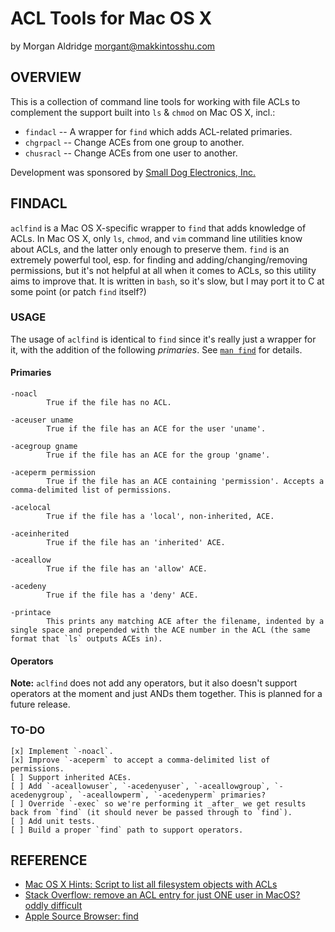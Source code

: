 ACL Tools for Mac OS X
======================
by Morgan Aldridge <morgant@makkintosshu.com>

OVERVIEW
--------

This is a collection of command line tools for working with file ACLs to complement the support built into `ls` & `chmod` on Mac OS X, incl.:

* `findacl` -- A wrapper for `find` which adds ACL-related primaries.
* `chgrpacl` -- Change ACEs from one group to another.
* `chusracl` -- Change ACEs from one user to another.

Development was sponsored by [Small Dog Electronics, Inc.](http://www.smalldog.com/)

FINDACL
-------

`aclfind` is a Mac OS X-specific wrapper to `find` that adds knowledge of ACLs. In Mac OS X, only `ls`, `chmod`, and `vim` command line utilities know about ACLs, and the latter only enough to preserve them. `find` is an extremely powerful tool, esp. for finding and adding/changing/removing permissions, but it's not helpful at all when it comes to ACLs, so this utility aims to improve that. It is written in `bash`, so it's slow, but I may port it to C at some point (or patch `find` itself?)

### USAGE

The usage of `aclfind` is identical to `find` since it's really just a wrapper for it, with the addition of the following _primaries_. See [`man find`](https://developer.apple.com/library/mac/#documentation/Darwin/Reference/ManPages/man1/find.1.html) for details.

#### Primaries

	-noacl
	        True if the file has no ACL.
	
	-aceuser uname
	        True if the file has an ACE for the user 'uname'.
	
	-acegroup gname
	        True if the file has an ACE for the group 'gname'.
	
	-aceperm permission
	        True if the file has an ACE containing 'permission'. Accepts a comma-delimited list of permissions.
	
	-acelocal
	        True if the file has a 'local', non-inherited, ACE.
	
	-aceinherited
	        True if the file has an 'inherited' ACE.
	
	-aceallow
	        True if the file has an 'allow' ACE.
	
	-acedeny
	        True if the file has a 'deny' ACE.
	
	-printace
	        This prints any matching ACE after the filename, indented by a single space and prepended with the ACE number in the ACL (the same format that `ls` outputs ACEs in).
	
#### Operators

**Note:** `aclfind` does not add any operators, but it also doesn't support operators at the moment and just ANDs them together. This is planned for a future release.

### TO-DO

	[x] Implement `-noacl`.
	[x] Improve `-aceperm` to accept a comma-delimited list of permissions.
	[ ] Support inherited ACEs.
	[ ] Add `-aceallowuser`, `-acedenyuser`, `-aceallowgroup`, `-acedenygroup`, `-aceallowperm`, `-acedenyperm` primaries?
	[ ] Override `-exec` so we're performing it _after_ we get results back from `find` (it should never be passed through to `find`).
	[ ] Add unit tests.
	[ ] Build a proper `find` path to support operators.

REFERENCE
---------

* [Mac OS X Hints: Script to list all filesystem objects with ACLs](http://hints.macworld.com/article.php?story=20080816224959309)
* [Stack Overflow: remove an ACL entry for just ONE user in MacOS? oddly difficult](http://stackoverflow.com/questions/637871/remove-an-acl-entry-for-just-one-user-in-macos-oddly-difficult)
* [Apple Source Browser: find](http://www.opensource.apple.com/source/shell_cmds/shell_cmds-162/find/)
